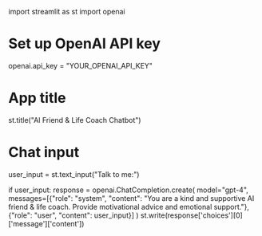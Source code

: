 import streamlit as st
import openai

# Set up OpenAI API key
openai.api_key = "YOUR_OPENAI_API_KEY"

# App title
st.title("AI Friend & Life Coach Chatbot")

# Chat input
user_input = st.text_input("Talk to me:")

if user_input:
    response = openai.ChatCompletion.create(
        model="gpt-4",
        messages=[{"role": "system", "content": "You are a kind and supportive AI friend & life coach. Provide motivational advice and emotional support."},
                  {"role": "user", "content": user_input}]
    )
    st.write(response['choices'][0]['message']['content'])
    
